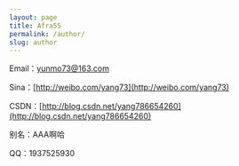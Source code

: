 ```yaml
---
layout: page
title: Afra55
permalink: /author/
slug: author
---
```


Email：yunmo73@163.com

Sina：[http://weibo.com/yang73](http://weibo.com/yang73)

CSDN：[http://blog.csdn.net/yang786654260](http://blog.csdn.net/yang786654260)

别名：AAA啊哈

QQ：1937525930
